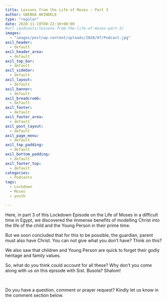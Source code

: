 ```yaml
---
title: Lessons from the Life of Moses – Part 3
author: GBENGA AKINDELE
type: "regular"
date: 2020-11-19T00:22:10+00:00
#url /podcasts/lessons-from-the-life-of-moses-part-3/
images: 
  - "images/post/wp-content/uploads/2020/07/Podcast.jpg"
axil_header:
  - default
axil_header_area:
  - default
axil_top_bar:
  - default
axil_sidebar:
  - default
axil_layout:
  - default
axil_banner:
  - default
axil_breadcrumb:
  - default
axil_footer:
  - default
axil_footer_area:
  - default
axil_post_layout:
  - default
axil_page_menu:
  - default
axil_top_padding:
  - default
axil_bottom_padding:
  - default
axil_footer_top:
  - default
categories:
  - Podcasts
tags:
  - Lockdown
  - Moses 
  - youth

---
```

Here, in part 3 of this Lockdown Episode on the Life of Moses in a difficult time in Egypt, we discovered the immense benefits of modelling Christ into the life of the child and the Young Person in their prime time.

But we soon concluded that for this to be possible, the guardian, parent must also have Christ. You can not give what you don&#8217;t have? Think on this?

We also saw that children and Young Person are quick to forget their godly heritage and family values.

So, what do you think could account for all these? Why don&#8217;t you come along with us on this episode with Sist. Busola? Shalom!



&nbsp;

Do you have a question, comment or prayer request? Kindly let us know in the comment section below.
